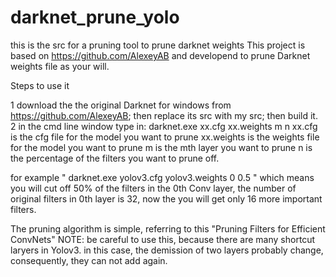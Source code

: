 # darknet_prune_yolo
this is the src for a pruning tool to prune darknet weights
This project is based on https://github.com/AlexeyAB and developend to prune Darknet weights file as your will.

Steps to use it

1 download the the original Darknet for windows from https://github.com/AlexeyAB;  then replace its src with my src; then build it.
2 in the cmd line window type in: darknet.exe xx.cfg xx.weights m n xx.cfg is the cfg file for the model you want to prune xx.weights is the weights file for the model you want to prune m is the mth layer you want to prune n is the percentage of the filters you want to prune off.

for example " darknet.exe yolov3.cfg yolov3.weights 0 0.5 " which means you will cut off 50% of the filters in the 0th Conv layer, the number of original filters in 0th layer is 32, now the you will get only 16 more important filters.

The pruning algorithm is simple, referring to this "Pruning Filters for Efficient ConvNets"
 NOTE: be careful to use this, because there are many shortcut laryers in Yolov3. in this case, the demission of two layers probably change, consequently, they can not add again.
 
